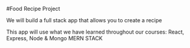 #Food Recipe Project

We will build a full stack app that allows you to create a recipe 

This app will use what we have learned throughout our courses: React, Express, Node & Mongo MERN STACK
